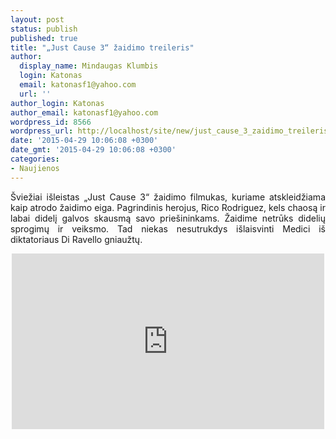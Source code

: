 ```yaml
---
layout: post
status: publish
published: true
title: "„Just Cause 3“ žaidimo treileris"
author:
  display_name: Mindaugas Klumbis
  login: Katonas
  email: katonasf1@yahoo.com
  url: ''
author_login: Katonas
author_email: katonasf1@yahoo.com
wordpress_id: 8566
wordpress_url: http://localhost/site/new/just_cause_3_zaidimo_treileris_/
date: '2015-04-29 10:06:08 +0300'
date_gmt: '2015-04-29 10:06:08 +0300'
categories:
- Naujienos
---
```

<p style="text-align: justify;">
	&Scaron;viežiai i&scaron;leistas &bdquo;Just Cause 3&ldquo; žaidimo filmukas, kuriame atskleidžiama kaip atrodo žaidimo eiga. Pagrindinis herojus, Rico Rodriguez, kels chaosą ir labai didelį galvos skausmą savo prie&scaron;ininkams. Žaidime netrūks didelių sprogimų ir veiksmo. Tad niekas nesutrukdys i&scaron;laisvinti Medici i&scaron; diktatoriaus Di Ravello gniaužtų.&nbsp;</p>
<p style="text-align: center;">
	<iframe allowfullscreen="" frameborder="0" height="281" src="https://www.youtube.com/embed/LR4EBYeh8BQ" width="500"></iframe></p>
